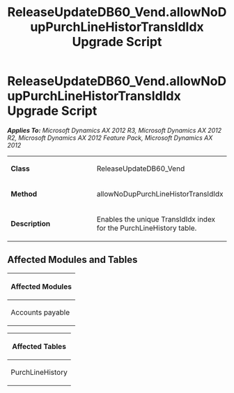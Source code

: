 ﻿---
title: ReleaseUpdateDB60_Vend.allowNoDupPurchLineHistorTransIdIdx Upgrade Script
TOCTitle: ReleaseUpdateDB60_Vend.allowNoDupPurchLineHistorTransIdIdx Upgrade Script
ms:assetid: 073b21d9-6635-519c-ce83-f986cc4bd243
ms:mtpsurl: https://msdn.microsoft.com/en-us/library/JJ684754(v=AX.60)
ms:contentKeyID: 49706450
ms.date: 05/18/2015
mtps_version: v=AX.60
---

# ReleaseUpdateDB60\_Vend.allowNoDupPurchLineHistorTransIdIdx Upgrade Script 


_**Applies To:** Microsoft Dynamics AX 2012 R3, Microsoft Dynamics AX 2012 R2, Microsoft Dynamics AX 2012 Feature Pack, Microsoft Dynamics AX 2012_

<table>
<colgroup>
<col style="width: 50%" />
<col style="width: 50%" />
</colgroup>
<tbody>
<tr class="odd">
<td><p><strong>Class</strong></p></td>
<td><p>ReleaseUpdateDB60_Vend</p></td>
</tr>
<tr class="even">
<td><p><strong>Method</strong></p></td>
<td><p>allowNoDupPurchLineHistorTransIdIdx</p></td>
</tr>
<tr class="odd">
<td><p><strong>Description</strong></p></td>
<td><p>Enables the unique TransIdIdx index for the PurchLineHistory table.</p></td>
</tr>
</tbody>
</table>


## Affected Modules and Tables

<table>
<colgroup>
<col style="width: 100%" />
</colgroup>
<thead>
<tr class="header">
<th><p>Affected Modules</p></th>
</tr>
</thead>
<tbody>
<tr class="odd">
<td><p>Accounts payable</p></td>
</tr>
</tbody>
</table>


<table>
<colgroup>
<col style="width: 100%" />
</colgroup>
<thead>
<tr class="header">
<th><p>Affected Tables</p></th>
</tr>
</thead>
<tbody>
<tr class="odd">
<td><p>PurchLineHistory</p></td>
</tr>
</tbody>
</table>

  


